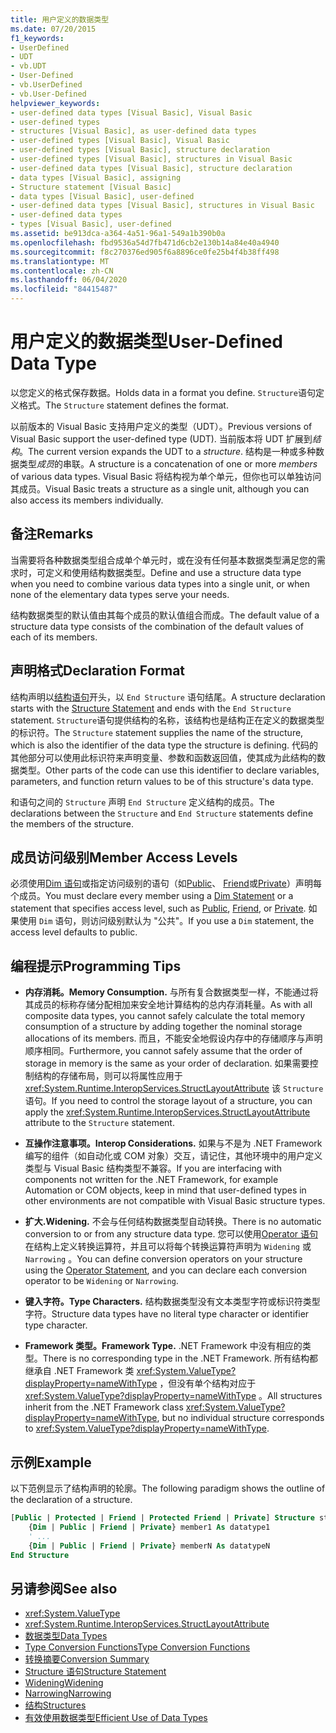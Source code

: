 ```yaml
---
title: 用户定义的数据类型
ms.date: 07/20/2015
f1_keywords:
- UserDefined
- UDT
- vb.UDT
- User-Defined
- vb.UserDefined
- vb.User-Defined
helpviewer_keywords:
- user-defined data types [Visual Basic], Visual Basic
- user-defined types
- structures [Visual Basic], as user-defined data types
- user-defined types [Visual Basic], Visual Basic
- user-defined types [Visual Basic], structure declaration
- user-defined types [Visual Basic], structures in Visual Basic
- user-defined data types [Visual Basic], structure declaration
- data types [Visual Basic], assigning
- Structure statement [Visual Basic]
- data types [Visual Basic], user-defined
- user-defined data types [Visual Basic], structures in Visual Basic
- user-defined data types
- types [Visual Basic], user-defined
ms.assetid: be913dca-a364-4a51-96a1-549a1b390b0a
ms.openlocfilehash: fbd9536a54d7fb471d6cb2e130b14a84e40a4940
ms.sourcegitcommit: f8c270376ed905f6a8896ce0fe25b4f4b38ff498
ms.translationtype: MT
ms.contentlocale: zh-CN
ms.lasthandoff: 06/04/2020
ms.locfileid: "84415487"
---
```

# <a name="user-defined-data-type"></a><span data-ttu-id="77ce8-102">用户定义的数据类型</span><span class="sxs-lookup"><span data-stu-id="77ce8-102">User-Defined Data Type</span></span>

<span data-ttu-id="77ce8-103">以您定义的格式保存数据。</span><span class="sxs-lookup"><span data-stu-id="77ce8-103">Holds data in a format you define.</span></span> <span data-ttu-id="77ce8-104">`Structure`语句定义格式。</span><span class="sxs-lookup"><span data-stu-id="77ce8-104">The `Structure` statement defines the format.</span></span>

<span data-ttu-id="77ce8-105">以前版本的 Visual Basic 支持用户定义的类型（UDT）。</span><span class="sxs-lookup"><span data-stu-id="77ce8-105">Previous versions of Visual Basic support the user-defined type (UDT).</span></span> <span data-ttu-id="77ce8-106">当前版本将 UDT 扩展到*结构*。</span><span class="sxs-lookup"><span data-stu-id="77ce8-106">The current version expands the UDT to a *structure*.</span></span> <span data-ttu-id="77ce8-107">结构是一种或多种数据类型*成员*的串联。</span><span class="sxs-lookup"><span data-stu-id="77ce8-107">A structure is a concatenation of one or more *members* of various data types.</span></span> <span data-ttu-id="77ce8-108">Visual Basic 将结构视为单个单元，但你也可以单独访问其成员。</span><span class="sxs-lookup"><span data-stu-id="77ce8-108">Visual Basic treats a structure as a single unit, although you can also access its members individually.</span></span>

## <a name="remarks"></a><span data-ttu-id="77ce8-109">备注</span><span class="sxs-lookup"><span data-stu-id="77ce8-109">Remarks</span></span>

<span data-ttu-id="77ce8-110">当需要将各种数据类型组合成单个单元时，或在没有任何基本数据类型满足您的需求时，可定义和使用结构数据类型。</span><span class="sxs-lookup"><span data-stu-id="77ce8-110">Define and use a structure data type when you need to combine various data types into a single unit, or when none of the elementary data types serve your needs.</span></span>

<span data-ttu-id="77ce8-111">结构数据类型的默认值由其每个成员的默认值组合而成。</span><span class="sxs-lookup"><span data-stu-id="77ce8-111">The default value of a structure data type consists of the combination of the default values of each of its members.</span></span>

## <a name="declaration-format"></a><span data-ttu-id="77ce8-112">声明格式</span><span class="sxs-lookup"><span data-stu-id="77ce8-112">Declaration Format</span></span>

<span data-ttu-id="77ce8-113">结构声明以[结构语句](../statements/structure-statement.md)开头，以 `End Structure` 语句结尾。</span><span class="sxs-lookup"><span data-stu-id="77ce8-113">A structure declaration starts with the [Structure Statement](../statements/structure-statement.md) and ends with the `End Structure` statement.</span></span> <span data-ttu-id="77ce8-114">`Structure`语句提供结构的名称，该结构也是结构正在定义的数据类型的标识符。</span><span class="sxs-lookup"><span data-stu-id="77ce8-114">The `Structure` statement supplies the name of the structure, which is also the identifier of the data type the structure is defining.</span></span> <span data-ttu-id="77ce8-115">代码的其他部分可以使用此标识符来声明变量、参数和函数返回值，使其成为此结构的数据类型。</span><span class="sxs-lookup"><span data-stu-id="77ce8-115">Other parts of the code can use this identifier to declare variables, parameters, and function return values to be of this structure's data type.</span></span>

<span data-ttu-id="77ce8-116">和语句之间的 `Structure` 声明 `End Structure` 定义结构的成员。</span><span class="sxs-lookup"><span data-stu-id="77ce8-116">The declarations between the `Structure` and `End Structure` statements define the members of the structure.</span></span>

## <a name="member-access-levels"></a><span data-ttu-id="77ce8-117">成员访问级别</span><span class="sxs-lookup"><span data-stu-id="77ce8-117">Member Access Levels</span></span>

<span data-ttu-id="77ce8-118">必须使用[Dim 语句](../statements/dim-statement.md)或指定访问级别的语句（如[Public](../modifiers/public.md)、 [Friend](../modifiers/friend.md)或[Private](../modifiers/private.md)）声明每个成员。</span><span class="sxs-lookup"><span data-stu-id="77ce8-118">You must declare every member using a [Dim Statement](../statements/dim-statement.md) or a statement that specifies access level, such as [Public](../modifiers/public.md), [Friend](../modifiers/friend.md), or [Private](../modifiers/private.md).</span></span> <span data-ttu-id="77ce8-119">如果使用 `Dim` 语句，则访问级别默认为 "公共"。</span><span class="sxs-lookup"><span data-stu-id="77ce8-119">If you use a `Dim` statement, the access level defaults to public.</span></span>

## <a name="programming-tips"></a><span data-ttu-id="77ce8-120">编程提示</span><span class="sxs-lookup"><span data-stu-id="77ce8-120">Programming Tips</span></span>

- <span data-ttu-id="77ce8-121">**内存消耗。**</span><span class="sxs-lookup"><span data-stu-id="77ce8-121">**Memory Consumption.**</span></span> <span data-ttu-id="77ce8-122">与所有复合数据类型一样，不能通过将其成员的标称存储分配相加来安全地计算结构的总内存消耗量。</span><span class="sxs-lookup"><span data-stu-id="77ce8-122">As with all composite data types, you cannot safely calculate the total memory consumption of a structure by adding together the nominal storage allocations of its members.</span></span> <span data-ttu-id="77ce8-123">而且，不能安全地假设内存中的存储顺序与声明顺序相同。</span><span class="sxs-lookup"><span data-stu-id="77ce8-123">Furthermore, you cannot safely assume that the order of storage in memory is the same as your order of declaration.</span></span> <span data-ttu-id="77ce8-124">如果需要控制结构的存储布局，则可以将属性应用于 <xref:System.Runtime.InteropServices.StructLayoutAttribute> 该 `Structure` 语句。</span><span class="sxs-lookup"><span data-stu-id="77ce8-124">If you need to control the storage layout of a structure, you can apply the <xref:System.Runtime.InteropServices.StructLayoutAttribute> attribute to the `Structure` statement.</span></span>

- <span data-ttu-id="77ce8-125">**互操作注意事项。**</span><span class="sxs-lookup"><span data-stu-id="77ce8-125">**Interop Considerations.**</span></span> <span data-ttu-id="77ce8-126">如果与不是为 .NET Framework 编写的组件（如自动化或 COM 对象）交互，请记住，其他环境中的用户定义类型与 Visual Basic 结构类型不兼容。</span><span class="sxs-lookup"><span data-stu-id="77ce8-126">If you are interfacing with components not written for the .NET Framework, for example Automation or COM objects, keep in mind that user-defined types in other environments are not compatible with Visual Basic structure types.</span></span>

- <span data-ttu-id="77ce8-127">**扩大.**</span><span class="sxs-lookup"><span data-stu-id="77ce8-127">**Widening.**</span></span> <span data-ttu-id="77ce8-128">不会与任何结构数据类型自动转换。</span><span class="sxs-lookup"><span data-stu-id="77ce8-128">There is no automatic conversion to or from any structure data type.</span></span> <span data-ttu-id="77ce8-129">您可以使用[Operator 语句](../statements/operator-statement.md)在结构上定义转换运算符，并且可以将每个转换运算符声明为 `Widening` 或 `Narrowing` 。</span><span class="sxs-lookup"><span data-stu-id="77ce8-129">You can define conversion operators on your structure using the [Operator Statement](../statements/operator-statement.md), and you can declare each conversion operator to be `Widening` or `Narrowing`.</span></span>

- <span data-ttu-id="77ce8-130">**键入字符。**</span><span class="sxs-lookup"><span data-stu-id="77ce8-130">**Type Characters.**</span></span> <span data-ttu-id="77ce8-131">结构数据类型没有文本类型字符或标识符类型字符。</span><span class="sxs-lookup"><span data-stu-id="77ce8-131">Structure data types have no literal type character or identifier type character.</span></span>

- <span data-ttu-id="77ce8-132">**Framework 类型。**</span><span class="sxs-lookup"><span data-stu-id="77ce8-132">**Framework Type.**</span></span> <span data-ttu-id="77ce8-133">.NET Framework 中没有相应的类型。</span><span class="sxs-lookup"><span data-stu-id="77ce8-133">There is no corresponding type in the .NET Framework.</span></span> <span data-ttu-id="77ce8-134">所有结构都继承自 .NET Framework 类 <xref:System.ValueType?displayProperty=nameWithType> ，但没有单个结构对应于 <xref:System.ValueType?displayProperty=nameWithType> 。</span><span class="sxs-lookup"><span data-stu-id="77ce8-134">All structures inherit from the .NET Framework class <xref:System.ValueType?displayProperty=nameWithType>, but no individual structure corresponds to <xref:System.ValueType?displayProperty=nameWithType>.</span></span>

## <a name="example"></a><span data-ttu-id="77ce8-135">示例</span><span class="sxs-lookup"><span data-stu-id="77ce8-135">Example</span></span>

<span data-ttu-id="77ce8-136">以下范例显示了结构声明的轮廓。</span><span class="sxs-lookup"><span data-stu-id="77ce8-136">The following paradigm shows the outline of the declaration of a structure.</span></span>

```vb
[Public | Protected | Friend | Protected Friend | Private] Structure structname
    {Dim | Public | Friend | Private} member1 As datatype1
    ' ...
    {Dim | Public | Friend | Private} memberN As datatypeN
End Structure
```

## <a name="see-also"></a><span data-ttu-id="77ce8-137">另请参阅</span><span class="sxs-lookup"><span data-stu-id="77ce8-137">See also</span></span>

- <xref:System.ValueType>
- <xref:System.Runtime.InteropServices.StructLayoutAttribute>
- [<span data-ttu-id="77ce8-138">数据类型</span><span class="sxs-lookup"><span data-stu-id="77ce8-138">Data Types</span></span>](index.md)
- [<span data-ttu-id="77ce8-139">Type Conversion Functions</span><span class="sxs-lookup"><span data-stu-id="77ce8-139">Type Conversion Functions</span></span>](../functions/type-conversion-functions.md)
- [<span data-ttu-id="77ce8-140">转换摘要</span><span class="sxs-lookup"><span data-stu-id="77ce8-140">Conversion Summary</span></span>](../keywords/conversion-summary.md)
- [<span data-ttu-id="77ce8-141">Structure 语句</span><span class="sxs-lookup"><span data-stu-id="77ce8-141">Structure Statement</span></span>](../statements/structure-statement.md)
- [<span data-ttu-id="77ce8-142">Widening</span><span class="sxs-lookup"><span data-stu-id="77ce8-142">Widening</span></span>](../modifiers/widening.md)
- [<span data-ttu-id="77ce8-143">Narrowing</span><span class="sxs-lookup"><span data-stu-id="77ce8-143">Narrowing</span></span>](../modifiers/narrowing.md)
- [<span data-ttu-id="77ce8-144">结构</span><span class="sxs-lookup"><span data-stu-id="77ce8-144">Structures</span></span>](../../programming-guide/language-features/data-types/structures.md)
- [<span data-ttu-id="77ce8-145">有效使用数据类型</span><span class="sxs-lookup"><span data-stu-id="77ce8-145">Efficient Use of Data Types</span></span>](../../programming-guide/language-features/data-types/efficient-use-of-data-types.md)
